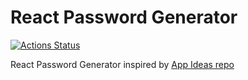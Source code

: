 # React Password Generator

[![Actions Status](https://github.com/jparmenter/react-password-generator/workflows/build/badge.svg)](https://github.com/jparmenter/react-password-generator/actions)

React Password Generator inspired by [App Ideas repo](https://github.com/jparmenter/app-ideas/blob/master/Projects/2-Intermediate/Password-Generator.md)

